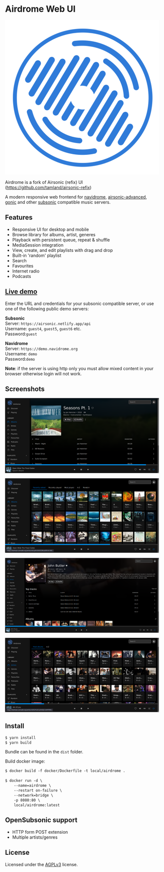# Airdrome Web UI

![Screenshot](public/icon.svg)

Airdrome is a fork of Airsonic (refix) UI (https://github.com/tamland/airsonic-refix)

A modern responsive web frontend for [navidrome](https://github.com/navidrome/navidrome), [airsonic-advanced](https://github.com/airsonic-advanced/airsonic-advanced), 
[gonic](https://github.com/sentriz/gonic) and other [subsonic](https://github.com/topics/subsonic) compatible music servers.

## Features
- Responsive UI for desktop and mobile
- Browse library for albums, artist, generes
- Playback with persistent queue, repeat & shuffle
- MediaSession integration
- View, create, and edit playlists with drag and drop
- Built-in 'random' playlist
- Search
- Favourites
- Internet radio
- Podcasts

## [Live demo](https://darkstar.zenwalk.org)

Enter the URL and credentials for your subsonic compatible server, or use one of the following public demo servers:

**Subsonic**  
  Server: `https://airsonic.netlify.app/api`  
  Username: `guest4`, `guest5`, `guest6` etc.  
  Password:`guest`

**Navidrome**  
  Server: `https://demo.navidrome.org`  
  Username: `demo`  
  Password:`demo`


**Note**: if the server is using http only you must allow mixed content in your browser otherwise login will not work.

## Screenshots

![Screenshot](screenshots/album.png)

![Screenshot](screenshots/album-list.png)

![Screenshot](screenshots/artist.png)

![Screenshot](screenshots/artist-list.png)

## Install

```
$ yarn install
$ yarn build
```

Bundle can be found in the `dist` folder.

Build docker image:

```
$ docker build -f docker/Dockerfile -t local/airdrome .

$ docker run -d \
	--name=airdrome \
	--restart on-failure \
	--network=bridge \
	-p 8080:80 \
	local/airdrome:latest

```

## OpenSubsonic support

- HTTP form POST extension
- Multiple artists/genres

## License

Licensed under the [AGPLv3](LICENSE) license.
